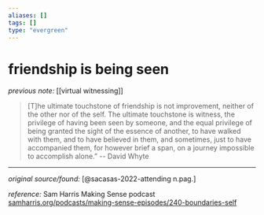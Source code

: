 ```yaml
---
aliases: []
tags: []
type: "evergreen"
---
```


# friendship is being seen

_previous note:_ [[virtual witnessing]]

> [T]he ultimate touchstone of friendship is not improvement, neither of the other nor of the self. The ultimate touchstone is witness, the privilege of having been seen by someone, and the equal privilege of being granted the sight of the essence of another, to have walked with them, and to have believed in them, and sometimes, just to have accompanied them, for however brief a span, on a journey impossible to accomplish alone.” -- David Whyte

---

_original source/found:_ [@sacasas-2022-attending n.pag.]

_reference:_ Sam Harris Making Sense podcast [samharris.org/podcasts/making-sense-episodes/240-boundaries-self](https://www.samharris.org/podcasts/making-sense-episodes/240-boundaries-self)



